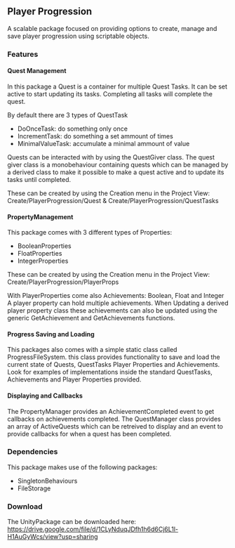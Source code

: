 ## Player Progression

A scalable package focused on providing options to create, manage and save player progression using scriptable objects.

### Features
  
#### Quest Management


In this package a Quest is a container for multiple Quest Tasks. It can be set active to start updating its tasks. Completing all tasks will complete the quest. 

By default there are 3 types of QuestTask
 - DoOnceTask: do something only once
 - IncrementTask: do something a set ammount of times
 - MinimalValueTask: accumulate a minimal ammount of value

Quests can be interacted with by using the QuestGiver class. The quest giver class is a monobehaviour containing quests which can be
managed by a derived class to make it possible to make a quest active and to update its tasks until completed.

These can be created by using the Creation menu in the Project View: Create/PlayerProgression/Quest & Create/PlayerProgression/QuestTasks

#### PropertyManagement

This package comes with 3 different types of Properties:
  - BooleanProperties
  - FloatProperties
  - IntegerProperties
  
 These can be created by using the Creation menu in the Project View: Create/PlayerProgression/PlayerProps
 
 With PlayerProperties come also Achievements: Boolean, Float and Integer
 A player property can hold multiple achievements. When Updating a derived 
 player property class these achievements can also be updated using the generic GetAchievement and GetAchievements functions.
  
#### Progress Saving and Loading

This packages also comes with a simple static class called ProgressFileSystem.
this class provides functionality to save and load the current state of Quests, QuestTasks
Player Properties and Achievements. Look for examples of implementations inside the standard
QuestTasks, Achievements and Player Properties provided.

#### Displaying and Callbacks

The PropertyManager provides an AchievementCompleted event to get callbacks on achievements completed. The QuestManager class provides
an array of ActiveQuests which can be retreived to display and an event to provide callbacks for when
a quest has been completed. 

### Dependencies

This package makes use of the following packages:
- SingletonBehaviours
- FileStorage

### Download

The UnityPackage can be downloaded here: https://drive.google.com/file/d/1CLyNduqJDfh1h6d6Cj6L1l-H1AuGyWcs/view?usp=sharing
